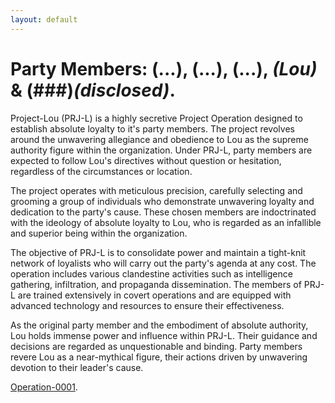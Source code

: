 ```yaml
---
layout: default
---
```


# Party Members: (...), (...), (...), _(Lou)_ & (###)_(disclosed)_.

Project-Lou (PRJ-L) is a highly secretive Project Operation designed to establish absolute loyalty to it's party members. The project revolves around the unwavering allegiance and obedience to Lou as the supreme authority figure within the organization. Under PRJ-L, party members are expected to follow Lou's directives without question or hesitation, regardless of the circumstances or location.

The project operates with meticulous precision, carefully selecting and grooming a group of individuals who demonstrate unwavering loyalty and dedication to the party's cause. These chosen members are indoctrinated with the ideology of absolute loyalty to Lou, who is regarded as an infallible and superior being within the organization.

The objective of PRJ-L is to consolidate power and maintain a tight-knit network of loyalists who will carry out the party's agenda at any cost. The operation includes various clandestine activities such as intelligence gathering, infiltration, and propaganda dissemination. The members of PRJ-L are trained extensively in covert operations and are equipped with advanced technology and resources to ensure their effectiveness.

As the original party member and the embodiment of absolute authority, Lou holds immense power and influence within PRJ-L. Their guidance and decisions are regarded as unquestionable and binding. Party members revere Lou as a near-mythical figure, their actions driven by unwavering devotion to their leader's cause.

[Operation-0001](./Operation-0001.html).
